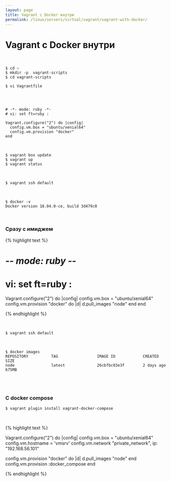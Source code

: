 ```yaml
---
layout: page
title: Vagrant c Docker внутри
permalink: /linux/servers/virtual/vagrant/vagrant-with-docker/
---
```


# Vagrant c Docker внутри

<br/>

    $ cd ~
    $ mkdir -p  vagrant-scripts
    $ cd vagrant-scripts

    $ vi Vagrantfile

<br/>

```text

# -*- mode: ruby -*-
# vi: set ft=ruby :

Vagrant.configure("2") do |config|
  config.vm.box = "ubuntu/xenial64"
  config.vm.provision "docker"
end

```

<br/>

    $ vagrant box update
    $ vagrant up
    $ vagrant status

<br/>

    $ vagrant ssh default

<br/>

    $ docker -v
    Docker version 18.04.0-ce, build 3d479c0

<br/>

### Сразу с имиджем

{% highlight text %}

# -_- mode: ruby -_-

# vi: set ft=ruby :

Vagrant.configure("2") do |config|
config.vm.box = "ubuntu/xenial64"
config.vm.provision "docker" do |d|
d.pull_images "node"
end
end

{% endhighlight %}

<br/>

    $ vagrant ssh default

<br/>

    $ docker images
    REPOSITORY          TAG                 IMAGE ID            CREATED             SIZE
    node                latest              26cbfbc03e3f        2 days ago          675MB

<br/>

<br/>

### C docker compose

    $ vagrant plugin install vagrant-docker-compose

<br/>

{% highlight text %}

Vagrant.configure("2") do |config|
config.vm.box = "ubuntu/xenial64"
config.vm.hostname = 'vmsrv'
config.vm.network "private_network", ip: "192.168.56.101"

config.vm.provision "docker" do |d|
d.pull_images "node"
end
config.vm.provision :docker_compose
end

{% endhighlight %}
